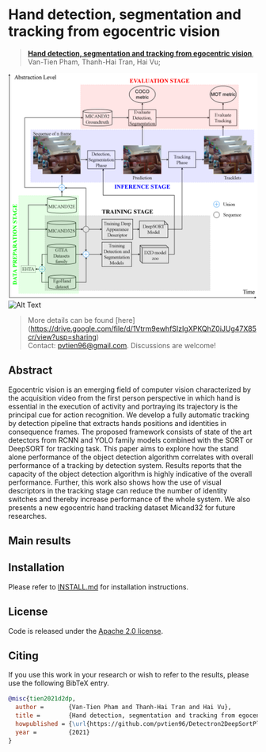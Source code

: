 # Hand detection, segmentation and tracking from egocentric vision
> [**Hand detection, segmentation and tracking from egocentric vision**](https://drive.google.com/file/d/1NBy_ycHNUJDd0zYmKa5PdgmYdfxtBrZM/view?usp=sharing),            
> Van-Tien Pham, Thanh-Hai Tran, Hai Vu;        

![](readme/proposedFramework.png)
![Alt Text](https://media.giphy.com/media/MCjhfIlUY9udz9yOuS/giphy.gif)

> More details can be found [here] (https://drive.google.com/file/d/1Vtrm9ewhfSIzIgXPKQhZ0iJUg47X85cr/view?usp=sharing) \
> Contact: [pvtien96@gmail.com](mailto:pvtien96@gmail.com). Discussions are welcome!

## Abstract
Egocentric vision is an emerging field of computer vision characterized by the acquisition video from the first person perspective in which hand is essential in the execution of activity and portraying its trajectory is the principal cue for action recognition. We develop a fully automatic tracking by detection pipeline that extracts hands positions and identities in consequence frames. The proposed framework consists of state of the art detectors from RCNN and YOLO family models combined with the SORT or DeepSORT for tracking task. This paper aims to explore how the stand alone performance of the object detection algorithm correlates with overall performance of a tracking by detection system. Results reports that the capacity of the object detection algorithm is highly indicative of the overall performance. Further, this work also shows how the use of visual descriptors in the tracking stage can reduce the number of identity switches and thereby increase performance of the whole system. We also presents a new egocentric hand tracking dataset Micand32 for future researches.

## Main results

## Installation

Please refer to [INSTALL.md](readme/INSTALL.md) for installation instructions.

## License

Code is released under the [Apache 2.0 license](LICENSE).

## Citing

If you use this work in your research or wish to refer to the results, please use the following BibTeX entry.

```BibTeX
@misc{tien2021d2dp,
  author =       {Van-Tien Pham and Thanh-Hai Tran and Hai Vu},
  title =        {Hand detection, segmentation and tracking from egocentric vision},
  howpublished = {\url{https://github.com/pvtien96/Detectron2DeepSortPlus}},
  year =         {2021}
}
```
